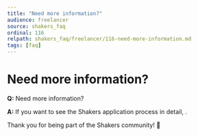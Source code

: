 ```yaml
---
title: "Need more information?"
audience: freelancer
source: shakers_faq
ordinal: 116
relpath: shakers_faq/freelancer/116-need-more-information.md
tags: [faq]
---
```


# Need more information?

**Q:** Need more information?

**A:** If you want to see the Shakers application process in detail, . 

Thank you for being part of the Shakers community! 🚀
